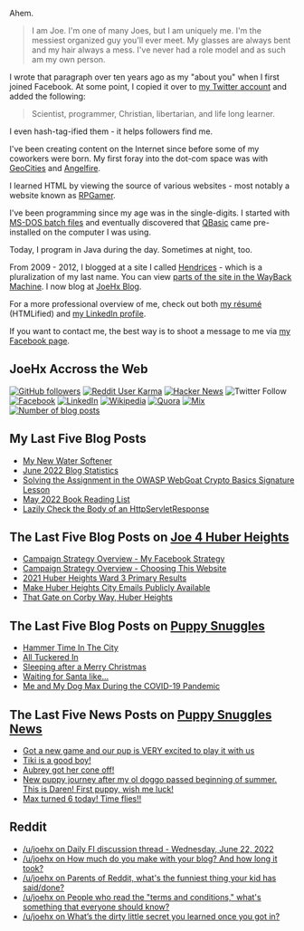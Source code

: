 Ahem.

> I am Joe. I'm one of many Joes, but I am uniquely me. I'm the messiest organized guy you'll ever meet. My glasses are always bent and my hair always a mess. I've never had a role model and as such am my own person.

I wrote that paragraph over ten years ago as my "about you" when I first joined Facebook. At some point, I copied it over to [my Twitter account](https://twitter.com/JoeHxBlog) and added the following:

> Scientist, programmer, Christian, libertarian, and life long learner.

I even hash-tag-ified them - it helps followers find me.

I've been creating content on the Internet since before some of my coworkers were born. My first foray into the dot-com space was with [GeoCities](https://en.wikipedia.org/wiki/Yahoo!_GeoCities) and [Angelfire](https://en.wikipedia.org/wiki/Angelfire).

I learned HTML by viewing the source of various websites - most notably a website known as [RPGamer](https://rpgamer.com/).

I've been programming since my age was in the single-digits. I started with [MS-DOS batch files](https://en.wikipedia.org/wiki/Batch_file) and eventually discovered that [QBasic](https://en.wikipedia.org/wiki/QBasic) came pre-installed on the computer I was using.

Today, I program in Java during the day. Sometimes at night, too.

From 2009 - 2012, I blogged at a site I called [Hendrices](https://www.facebook.com/Hendricescom/) - which is a pluralization of my last name. You can view [parts of the site in the WayBack Machine](https://web.archive.org/web/20090731115109/http://www.hendrices.com/). I now blog at [JoeHx Blog](https://www.joehxblog.com/).

For a more professional overview of me, check out both [my r&eacute;sum&eacute;](https://www.joehxblog.com/resume/) (HTMLified) and [my LinkedIn profile](https://www.linkedin.com/in/joehx/).

If you want to contact me, the best way is to shoot a message to me via [my Facebook page](https://www.facebook.com/JoeHxBlog/).

## JoeHx Accross the Web

[![GitHub followers](https://img.shields.io/github/followers/hendrixjoseph?label=GitHub&style=for-the-badge&logo=github)](https://github.com/hendrixjoseph)
[![Reddit User Karma](https://img.shields.io/reddit/user-karma/combined/joehx?label=Reddit&style=for-the-badge&logo=reddit)](https://www.reddit.com/user/joehx/)
[![Hacker News](https://img.shields.io/badge/dynamic/json?label=hacker+news&query=%24.karma&url=https%3A%2F%2Fhacker-news.firebaseio.com%2Fv0%2Fuser%2Fjoehx2.json&color=ff6600&style=for-the-badge&logo=y-combinator)](https://news.ycombinator.com/user?id=joehx2)
![Twitter Follow](https://img.shields.io/twitter/follow/JoeHxBlog?label=Twitter&style=for-the-badge&logo=twitter&color=1da1f2)
[![Facebook](https://img.shields.io/static/v1?label=FACEBOOK&message=137%20LIKES&color=3b5998&style=for-the-badge&logo=facebook)](https://www.facebook.com/JoeHxBlog)
[![LinkedIn](https://img.shields.io/static/v1?label=linkedin&message=193%20connections&color=2867b2&style=for-the-badge&logo=linkedin)](https://www.linkedin.com/in/joehx)
[![Wikipedia](https://img.shields.io/badge/dynamic/xml?label=wikipedia&query=%2F%2F%2A%5B%40id%3D%22general-stats%22%5D%2Fdiv%2Fdiv%2Fdiv%5B1%5D%2Ftable%2Ftbody%2Ftr%5B11%5D%2Ftd%5B2%5D%2Fstrong&suffix=%20edits&url=https%3A%2F%2Fxtools.wmflabs.org%2Fec%2Fen.wikipedia.org%2FHendrixjoseph&style=for-the-badge&logo=wikipedia&color=9f9f9f)](https://en.wikipedia.org/wiki/User:Hendrixjoseph)
[![Quora](https://img.shields.io/static/v1?label=quora&message=110%20followers&color=b92b27&style=for-the-badge&logo=quora&logoColor=b92b27)](https://www.quora.com/profile/Joseph-Hendrix)
[![Mix](https://img.shields.io/static/v1?label=mix&message=14k%20followers&color=ff8126&style=for-the-badge&logo=mix&logoColor=ff8126)](https://mix.com/joehx)
[![Number of blog posts](https://img.shields.io/endpoint?style=for-the-badge&url=https%3A%2F%2Fwww.joehxblog.com%2Fdata%2Fnumposts.json)](https://www.joehxblog.com/)

## My Last Five Blog Posts

<!-- JOEHXBLOG:START -->
- [My New Water Softener](https://www.joehxblog.com/my-new-water-softener/)
- [June 2022 Blog Statistics](https://www.joehxblog.com/june-2022-blog-statistics/)
- [Solving the Assignment in the OWASP WebGoat Crypto Basics Signature Lesson](https://www.joehxblog.com/owasp-webgoat-crypto-basics-signature-lesson/)
- [May 2022 Book Reading List](https://www.joehxblog.com/may-2022-book-reading-list/)
- [Lazily Check the Body of an HttpServletResponse](https://www.joehxblog.com/lazily-check-the-body-of-an-httpservletresponse/)
<!-- JOEHXBLOG:END -->

## The Last Five Blog Posts on [Joe 4 Huber Heights](https://www.joe4huberheights.com/)

<!-- JOE4HUBERHEIGHTS:START -->
- [Campaign Strategy Overview - My Facebook Strategy](https://www.joe4huberheights.com/my-facebook-strategy/)
- [Campaign Strategy Overview - Choosing This Website](https://www.joe4huberheights.com/choosing-this-website/)
- [2021 Huber Heights Ward 3 Primary Results](https://www.joe4huberheights.com/2021-huber-heights-primary-results/)
- [Make Huber Heights City Emails Publicly Available](https://www.joe4huberheights.com/make-huber-heights-city-emails-publicly-available/)
- [That Gate on Corby Way, Huber Heights](https://www.joe4huberheights.com/that-gate-on-corby-way/)
<!-- JOE4HUBERHEIGHTS:END -->

## The Last Five Blog Posts on [Puppy Snuggles](https://www.puppy-snuggles.com/)

<!-- PUPPY-SNUGGLES:START -->
- [Hammer Time In The City](https://www.puppy-snuggles.com/blog/hammer-time-in-the-city/)
- [All Tuckered In](https://www.puppy-snuggles.com/blog/all-tuckered-in/)
- [Sleeping after a Merry Christmas](https://www.puppy-snuggles.com/blog/sleeping-after-a-merry-christmas/)
- [Waiting for Santa like...](https://www.puppy-snuggles.com/blog/waiting-for-santa-like/)
- [Me and My Dog Max During the COVID-19 Pandemic](https://www.puppy-snuggles.com/blog/me-and-my-dog-max-during-the-covid-19-pandemic/)
<!-- PUPPY-SNUGGLES:END -->

## The Last Five News Posts on [Puppy Snuggles News](https://news.puppy-snuggles.com/)

<!-- PUPPY-SNUGGLES-NEWS:START -->
- [Got a new game and our pup is VERY excited to play it with us](https://news.puppy-snuggles.com/9034372/got-a-new-game-and-our-pup-is-very-excited-to-play-it-with-us)
- [Tiki is a good boy!](https://news.puppy-snuggles.com/9006457/tiki-is-a-good-boy)
- [Aubrey got her cone off!](https://news.puppy-snuggles.com/9006455/aubrey-got-her-cone-off)
- [New puppy journey after my ol doggo passed beginning of summer. This is Daren! First puppy, wish me luck!](https://news.puppy-snuggles.com/8986818/new-puppy-journey-after-my-ol-doggo-passed-beginning-of-summer-this-is-daren-first-puppy-wish-me-luck)
- [Max turned 6 today! Time flies!!](https://news.puppy-snuggles.com/8986816/max-turned-6-today-time-flies)
<!-- PUPPY-SNUGGLES-NEWS:END -->

## Reddit

<!-- REDDIT:START -->
- [/u/joehx on Daily FI discussion thread - Wednesday, June 22, 2022](https://www.reddit.com/r/financialindependence/comments/vi0qx0/daily_fi_discussion_thread_wednesday_june_22_2022/idasnm2/)
- [/u/joehx on How much do you make with your blog? And how long it took?](https://www.reddit.com/r/juststart/comments/vey17l/how_much_do_you_make_with_your_blog_and_how_long/icudb0a/)
- [/u/joehx on Parents of Reddit, what&#39;s the funniest thing your kid has said/done?](https://www.reddit.com/r/AskReddit/comments/vaw9bu/parents_of_reddit_whats_the_funniest_thing_your/ic4y6pq/)
- [/u/joehx on People who read the &quot;terms and conditions,&quot; what&#39;s something that everyone should know?](https://www.reddit.com/r/AskReddit/comments/vaw9er/people_who_read_the_terms_and_conditions_whats/ic4xwam/)
- [/u/joehx on What’s the dirty little secret you learned once you got in?](https://www.reddit.com/r/cscareerquestions/comments/v8bqj6/whats_the_dirty_little_secret_you_learned_once/ibqnyjp/)
<!-- REDDIT:END -->
